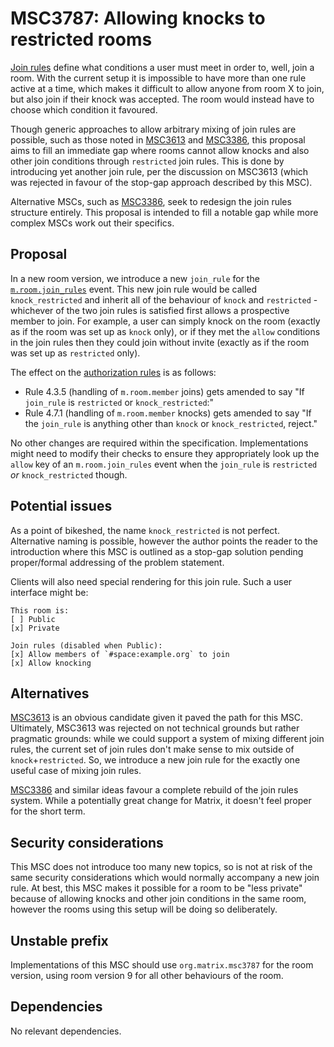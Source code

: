 # MSC3787: Allowing knocks to restricted rooms

[Join rules](https://spec.matrix.org/v1.1/client-server-api/#mroomjoin_rules) define what conditions
a user must meet in order to, well, join a room. With the current setup it is impossible to have more
than one rule active at a time, which makes it difficult to allow anyone from room X to join, but also
join if their knock was accepted. The room would instead have to choose which condition it favoured.

Though generic approaches to allow arbitrary mixing of join rules are possible, such as those noted
in [MSC3613](https://github.com/matrix-org/matrix-spec-proposals/pull/3613) and
[MSC3386](https://github.com/matrix-org/matrix-spec-proposals/pull/3386), this proposal aims to fill
an immediate gap where rooms cannot allow knocks and also other join conditions through `restricted`
join rules. This is done by introducing yet another join rule, per the discussion on MSC3613 (which
was rejected in favour of the stop-gap approach described by this MSC).

Alternative MSCs, such as [MSC3386](https://github.com/matrix-org/matrix-spec-proposals/pull/3386),
seek to redesign the join rules structure entirely. This proposal is intended to fill a notable gap
while more complex MSCs work out their specifics.

## Proposal

In a new room version, we introduce a new `join_rule` for the
[`m.room.join_rules`](https://spec.matrix.org/v1.2/client-server-api/#mroomjoin_rules) event. This
new join rule would be called `knock_restricted` and inherit all of the behaviour of `knock` and
`restricted` - whichever of the two join rules is satisfied first allows a prospective member to
join. For example, a user can simply knock on the room (exactly as if the room was set up as `knock`
only), or if they met the `allow` conditions in the join rules then they could join without invite
(exactly as if the room was set up as `restricted` only).

The effect on the [authorization rules](https://spec.matrix.org/v1.2/rooms/v9/#authorization-rules)
is as follows:

* Rule 4.3.5 (handling of `m.room.member` joins) gets amended to say "If `join_rule` is `restricted`
  or `knock_restricted`:"
* Rule 4.7.1 (handling of `m.room.member` knocks) gets amended to say "If the `join_rule` is anything
  other than `knock` or `knock_restricted`, reject."

No other changes are required within the specification. Implementations might need to modify their
checks to ensure they appropriately look up the `allow` key of an `m.room.join_rules` event when the
`join_rule` is `restricted` *or* `knock_restricted` though.

## Potential issues

As a point of bikeshed, the name `knock_restricted` is not perfect. Alternative naming is possible,
however the author points the reader to the introduction where this MSC is outlined as a stop-gap
solution pending proper/formal addressing of the problem statement.

Clients will also need special rendering for this join rule. Such a user interface might be:

```
This room is:
[ ] Public
[x] Private

Join rules (disabled when Public):
[x] Allow members of `#space:example.org` to join
[x] Allow knocking
```

## Alternatives

[MSC3613](https://github.com/matrix-org/matrix-spec-proposals/pull/3613) is an obvious candidate
given it paved the path for this MSC. Ultimately, MSC3613 was rejected on not technical grounds but
rather pragmatic grounds: while we could support a system of mixing different join rules, the current
set of join rules don't make sense to mix outside of `knock`+`restricted`. So, we introduce a new
join rule for the exactly one useful case of mixing join rules.

[MSC3386](https://github.com/matrix-org/matrix-doc/pull/3386) and similar ideas favour a complete
rebuild of the join rules system. While a potentially great change for Matrix, it doesn't feel proper
for the short term.

## Security considerations

This MSC does not introduce too many new topics, so is not at risk of the same security considerations
which would normally accompany a new join rule. At best, this MSC makes it possible for a room to be
"less private" because of allowing knocks and other join conditions in the same room, however the rooms
using this setup will be doing so deliberately.

## Unstable prefix

Implementations of this MSC should use `org.matrix.msc3787` for the room version, using room version 9
for all other behaviours of the room.

## Dependencies

No relevant dependencies.
